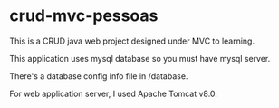 # crud-mvc-pessoas
This is a CRUD java web project designed under MVC to learning.

This application uses mysql database so you must have mysql server.

There's a database config info file in /database.

For web application server, I used Apache Tomcat v8.0.
